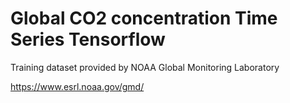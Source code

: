 # Global CO2 concentration Time Series Tensorflow

Training dataset provided by NOAA Global Monitoring Laboratory 

https://www.esrl.noaa.gov/gmd/
